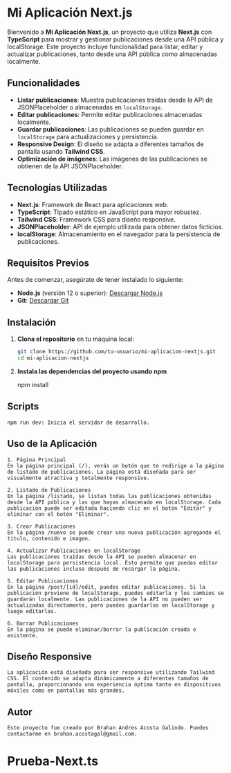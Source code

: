 # Mi Aplicación Next.js

Bienvenido a **Mi Aplicación Next.js**, un proyecto que utiliza **Next.js** con **TypeScript** para mostrar y gestionar publicaciones desde una API pública y localStorage. Este proyecto incluye funcionalidad para listar, editar y actualizar publicaciones, tanto desde una API pública como almacenadas localmente.

## Funcionalidades

- **Listar publicaciones**: Muestra publicaciones traídas desde la API de JSONPlaceholder o almacenadas en `localStorage`.
- **Editar publicaciones**: Permite editar publicaciones almacenadas localmente.
- **Guardar publicaciones**: Las publicaciones se pueden guardar en `localStorage` para actualizaciones y persistencia.
- **Responsive Design**: El diseño se adapta a diferentes tamaños de pantalla usando **Tailwind CSS**.
- **Optimización de imágenes**: Las imágenes de las publicaciones se obtienen de la API JSONPlaceholder.
  
## Tecnologías Utilizadas

- **Next.js**: Framework de React para aplicaciones web.
- **TypeScript**: Tipado estático en JavaScript para mayor robustez.
- **Tailwind CSS**: Framework CSS para diseño responsive.
- **JSONPlaceholder**: API de ejemplo utilizada para obtener datos ficticios.
- **localStorage**: Almacenamiento en el navegador para la persistencia de publicaciones.

## Requisitos Previos

Antes de comenzar, asegúrate de tener instalado lo siguiente:

- **Node.js** (versión 12 o superior): [Descargar Node.js](https://nodejs.org/)
- **Git**: [Descargar Git](https://git-scm.com/)

## Instalación

1. **Clona el repositorio** en tu máquina local:

   ```bash
   git clone https://github.com/tu-usuario/mi-aplicacion-nextjs.git
   cd mi-aplicacion-nextjs

2. **Instala las dependencias del proyecto usando npm**
   
   npm install

## Scripts

    npm run dev: Inicia el servidor de desarrollo.

## Uso de la Aplicación

    1. Página Principal
    En la página principal (/), verás un botón que te redirige a la página de listado de publicaciones. La página está diseñada para ser visualmente atractiva y totalmente responsive.

    2. Listado de Publicaciones
    En la página /listado, se listan todas las publicaciones obtenidas desde la API pública y las que hayas almacenado en localStorage. Cada publicación puede ser editada haciendo clic en el botón "Editar" y eliminar con el botón "Eliminar".

    3. Crear Publicaciones
    En la página /nuevo se puede crear una nueva publicación agregando el titulo, contenido e imagen.

    4. Actualizar Publicaciones en localStorage
    Las publicaciones traídas desde la API se pueden almacenar en localStorage para persistencia local. Esto permite que puedas editar las publicaciones incluso después de recargar la página.

    5. Editar Publicaciones
    En la página /post/[id]/edit, puedes editar publicaciones. Si la publicación proviene de localStorage, puedes editarla y los cambios se guardarán localmente. Las publicaciones de la API no pueden ser actualizadas directamente, pero puedes guardarlas en localStorage y luego editarlas.

    6. Borrar Publicaciones
    En la página se puede eliminar/borrar la publicación creada o existente.


## Diseño Responsive

    La aplicación está diseñada para ser responsive utilizando Tailwind CSS. El contenido se adapta dinámicamente a diferentes tamaños de pantalla, proporcionando una experiencia óptima tanto en dispositivos móviles como en pantallas más grandes.

## Autor

    Este proyecto fue creado por Brahan Andres Acosta Galindo. Puedes contactarme en brahan.acostagal@gmail.com.
# Prueba-Next.ts
